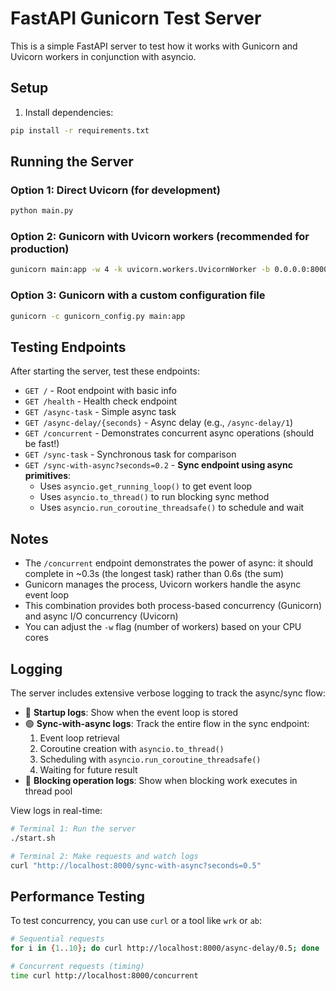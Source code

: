 # FastAPI Gunicorn Test Server

This is a simple FastAPI server to test how it works with Gunicorn and Uvicorn workers in conjunction with asyncio.

## Setup

1. Install dependencies:
```bash
pip install -r requirements.txt
```

## Running the Server

### Option 1: Direct Uvicorn (for development)
```bash
python main.py
```

### Option 2: Gunicorn with Uvicorn workers (recommended for production)
```bash
gunicorn main:app -w 4 -k uvicorn.workers.UvicornWorker -b 0.0.0.0:8000
```

### Option 3: Gunicorn with a custom configuration file
```bash
gunicorn -c gunicorn_config.py main:app
```

## Testing Endpoints

After starting the server, test these endpoints:

- `GET /` - Root endpoint with basic info
- `GET /health` - Health check endpoint
- `GET /async-task` - Simple async task
- `GET /async-delay/{seconds}` - Async delay (e.g., `/async-delay/1`)
- `GET /concurrent` - Demonstrates concurrent async operations (should be fast!)
- `GET /sync-task` - Synchronous task for comparison
- `GET /sync-with-async?seconds=0.2` - **Sync endpoint using async primitives**:
  - Uses `asyncio.get_running_loop()` to get event loop
  - Uses `asyncio.to_thread()` to run blocking sync method
  - Uses `asyncio.run_coroutine_threadsafe()` to schedule and wait

## Notes

- The `/concurrent` endpoint demonstrates the power of async: it should complete in ~0.3s (the longest task) rather than 0.6s (the sum)
- Gunicorn manages the process, Uvicorn workers handle the async event loop
- This combination provides both process-based concurrency (Gunicorn) and async I/O concurrency (Uvicorn)
- You can adjust the `-w` flag (number of workers) based on your CPU cores

## Logging

The server includes extensive verbose logging to track the async/sync flow:

- 🚀 **Startup logs**: Show when the event loop is stored
- 🟢 **Sync-with-async logs**: Track the entire flow in the sync endpoint:
  1. Event loop retrieval
  2. Coroutine creation with `asyncio.to_thread()`
  3. Scheduling with `asyncio.run_coroutine_threadsafe()`
  4. Waiting for future result
- 🔵 **Blocking operation logs**: Show when blocking work executes in thread pool

View logs in real-time:
```bash
# Terminal 1: Run the server
./start.sh

# Terminal 2: Make requests and watch logs
curl "http://localhost:8000/sync-with-async?seconds=0.5"
```

## Performance Testing

To test concurrency, you can use `curl` or a tool like `wrk` or `ab`:

```bash
# Sequential requests
for i in {1..10}; do curl http://localhost:8000/async-delay/0.5; done

# Concurrent requests (timing)
time curl http://localhost:8000/concurrent
```

